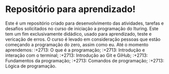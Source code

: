 # Repositório para aprendizado!

Este é um repositório criado para desenvolvimento das atividades, tarefas e desafios solicitados no curso de iniciação a programação do Ituring.
Este tem um fim exclusivamente didádico, usado para aprendizado, teste e vericação de erros.
O curso é levado em consideração pessoas que estão começando a programação do zero, assim como eu.
Até o momento aprendemos:
:+2713: O que é a programação;
:+2713: Introdução e interação com o terminal;
:+2713: Introdução ao  Git e GiHub;
:+2713: Fundamentos da programação;
:+2713: Comandos de programação;
:+2713: Lógica de programação.
